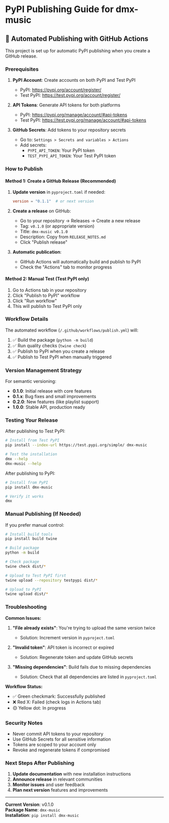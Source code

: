 # PyPI Publishing Guide for dmx-music

## 🚀 Automated Publishing with GitHub Actions

This project is set up for automatic PyPI publishing when you create a GitHub release.

### Prerequisites

1. **PyPI Account**: Create accounts on both PyPI and Test PyPI
   - PyPI: https://pypi.org/account/register/
   - Test PyPI: https://test.pypi.org/account/register/

2. **API Tokens**: Generate API tokens for both platforms
   - PyPI: https://pypi.org/manage/account/#api-tokens
   - Test PyPI: https://test.pypi.org/manage/account/#api-tokens

3. **GitHub Secrets**: Add tokens to your repository secrets
   - Go to: `Settings > Secrets and variables > Actions`
   - Add secrets:
     - `PYPI_API_TOKEN`: Your PyPI token  
     - `TEST_PYPI_API_TOKEN`: Your Test PyPI token

### How to Publish

#### Method 1: Create a GitHub Release (Recommended)

1. **Update version** in `pyproject.toml` if needed:
   ```toml
   version = "0.1.1"  # or next version
   ```

2. **Create a release** on GitHub:
   - Go to your repository → Releases → Create a new release
   - Tag: `v0.1.0` (or appropriate version)
   - Title: `dmx-music v0.1.0`
   - Description: Copy from `RELEASE_NOTES.md`
   - Click "Publish release"

3. **Automatic publication**:
   - GitHub Actions will automatically build and publish to PyPI
   - Check the "Actions" tab to monitor progress

#### Method 2: Manual Test (Test PyPI only)

1. Go to Actions tab in your repository
2. Click "Publish to PyPI" workflow
3. Click "Run workflow" 
4. This will publish to Test PyPI only

### Workflow Details

The automated workflow (`/.github/workflows/publish.yml`) will:

1. ✅ Build the package (`python -m build`)
2. ✅ Run quality checks (`twine check`)  
3. ✅ Publish to PyPI when you create a release
4. ✅ Publish to Test PyPI when manually triggered

### Version Management Strategy

For semantic versioning:

- **0.1.0**: Initial release with core features
- **0.1.x**: Bug fixes and small improvements  
- **0.2.0**: New features (like playlist support)
- **1.0.0**: Stable API, production ready

### Testing Your Release

After publishing to Test PyPI:

```bash
# Install from Test PyPI
pip install --index-url https://test.pypi.org/simple/ dmx-music

# Test the installation
dmx --help
dmx-music --help
```

After publishing to PyPI:

```bash
# Install from PyPI  
pip install dmx-music

# Verify it works
dmx
```

### Manual Publishing (If Needed)

If you prefer manual control:

```bash
# Install build tools
pip install build twine

# Build package
python -m build

# Check package
twine check dist/*

# Upload to Test PyPI first
twine upload --repository testpypi dist/*

# Upload to PyPI
twine upload dist/*
```

### Troubleshooting

**Common Issues:**

1. **"File already exists"**: You're trying to upload the same version twice
   - Solution: Increment version in `pyproject.toml`

2. **"Invalid token"**: API token is incorrect or expired
   - Solution: Regenerate token and update GitHub secrets

3. **"Missing dependencies"**: Build fails due to missing dependencies
   - Solution: Check that all dependencies are listed in `pyproject.toml`

**Workflow Status:**

- ✅ Green checkmark: Successfully published
- ❌ Red X: Failed (check logs in Actions tab)
- 🟡 Yellow dot: In progress

### Security Notes

- Never commit API tokens to your repository
- Use GitHub Secrets for all sensitive information  
- Tokens are scoped to your account only
- Revoke and regenerate tokens if compromised

### Next Steps After Publishing

1. **Update documentation** with new installation instructions
2. **Announce release** in relevant communities  
3. **Monitor issues** and user feedback
4. **Plan next version** features and improvements

---

**Current Version**: v0.1.0  
**Package Name**: `dmx-music`  
**Installation**: `pip install dmx-music`
